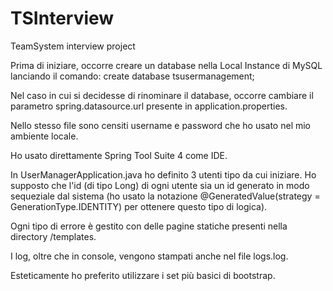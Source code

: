 # TSInterview
TeamSystem interview project

Prima di iniziare, occorre creare un database nella Local Instance di MySQL lanciando il comando: create database tsusermanagement;

Nel caso in cui si decidesse di rinominare il database, occorre cambiare il parametro spring.datasource.url presente in application.properties.

Nello stesso file sono censiti username e password che ho usato nel mio ambiente locale.

Ho usato direttamente Spring Tool Suite 4 come IDE.

In UserManagerApplication.java ho definito 3 utenti tipo da cui iniziare. Ho supposto che l'id (di tipo Long) di ogni utente sia un id generato in modo sequeziale dal sistema (ho usato la notazione @GeneratedValue(strategy = GenerationType.IDENTITY) per ottenere questo tipo di logica).

Ogni tipo di errore è gestito con delle pagine statiche presenti nella directory /templates.

I log, oltre che in console, vengono stampati anche nel file logs.log.

Esteticamente ho preferito utilizzare i set più basici di bootstrap.
